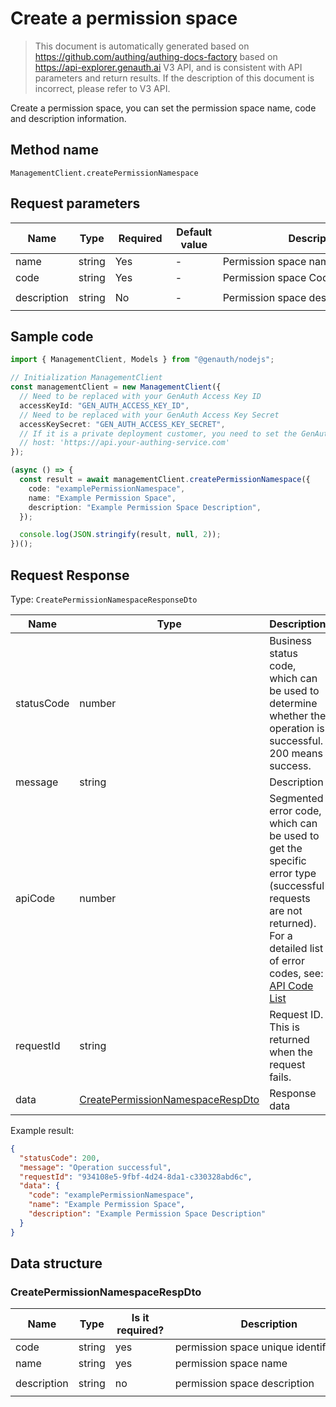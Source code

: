 # Create a permission space

<!--
Warning ⚠️:
Do not modify this document directly,
https://github.com/Authing/authing-docs-factory
Use this project to generate
-->

<LastUpdated />

> This document is automatically generated based on https://github.com/authing/authing-docs-factory based on https://api-explorer.genauth.ai V3 API, and is consistent with API parameters and return results. If the description of this document is incorrect, please refer to V3 API.

Create a permission space, you can set the permission space name, code and description information.

## Method name

`ManagementClient.createPermissionNamespace`

## Request parameters

| Name        | Type   | <div style="width:80px">Required</div> | <div style="width:60px">Default value</div> | <div style="width:300px">Description</div> | <div style="width:200px">Example value</div> |
| ----------- | ------ | -------------------------------------- | ------------------------------------------- | ------------------------------------------ | -------------------------------------------- |
| name        | string | Yes                                    | -                                           | Permission space name                      | `Example permission space`                   |
| code        | string | Yes                                    | -                                           | Permission space Code                      | `examplePermissionNamespace`                 |
| description | string | No                                     | -                                           | Permission space description               | `Example permission space description`       |

## Sample code

```ts
import { ManagementClient, Models } from "@genauth/nodejs";

// Initialization ManagementClient
const managementClient = new ManagementClient({
  // Need to be replaced with your GenAuth Access Key ID
  accessKeyId: "GEN_AUTH_ACCESS_KEY_ID",
  // Need to be replaced with your GenAuth Access Key Secret
  accessKeySecret: "GEN_AUTH_ACCESS_KEY_SECRET",
  // If it is a private deployment customer, you need to set the GenAuth service domain name
  // host: 'https://api.your-authing-service.com'
});

(async () => {
  const result = await managementClient.createPermissionNamespace({
    code: "examplePermissionNamespace",
    name: "Example Permission Space",
    description: "Example Permission Space Description",
  });

  console.log(JSON.stringify(result, null, 2));
})();
```

## Request Response

Type: `CreatePermissionNamespaceResponseDto`

| Name       | Type                                                                             | Description                                                                                                                                                                                                                                                                                                                                    |
| ---------- | -------------------------------------------------------------------------------- | ---------------------------------------------------------------------------------------------------------------------------------------------------------------------------------------------------------------------------------------------------------------------------------------------------------------------------------------------- |
| statusCode | number                                                                           | Business status code, which can be used to determine whether the operation is successful. 200 means success.                                                                                                                                                                                                                                   |
| message    | string                                                                           | Description                                                                                                                                                                                                                                                                                                                                    |
| apiCode    | number                                                                           | Segmented error code, which can be used to get the specific error type (successful requests are not returned). For a detailed list of error codes, see: [API Code List](https://api-explorer.genauth.ai/?tag=group/%E5%BC%80%E5%8F%91%E5%87%86%E5%A4%87#tag/%E5%BC%80%E5%8F%91%E5%87%86%E5%A4%87/%E9%94%99%E8%AF%AF%E5%A4%84%E7%90%86/apiCode) |
| requestId  | string                                                                           | Request ID. This is returned when the request fails.                                                                                                                                                                                                                                                                                           |
| data       | <a href="#CreatePermissionNamespaceRespDto">CreatePermissionNamespaceRespDto</a> | Response data                                                                                                                                                                                                                                                                                                                                  |

Example result:

```json
{
  "statusCode": 200,
  "message": "Operation successful",
  "requestId": "934108e5-9fbf-4d24-8da1-c330328abd6c",
  "data": {
    "code": "examplePermissionNamespace",
    "name": "Example Permission Space",
    "description": "Example Permission Space Description"
  }
}
```

## Data structure

### <a id="CreatePermissionNamespaceRespDto"></a> CreatePermissionNamespaceRespDto

| Name        | Type   | <div style="width:80px">Is it required?</div> | <div style="width:300px">Description</div> | <div style="width:200px">Example value</div> |
| ----------- | ------ | --------------------------------------------- | ------------------------------------------ | -------------------------------------------- |
| code        | string | yes                                           | permission space unique identifier         | `examplePermissionNamespace`                 |
| name        | string | yes                                           | permission space name                      | `example permission space`                   |
| description | string | no                                            | permission space description               | `example permission space description`       |
